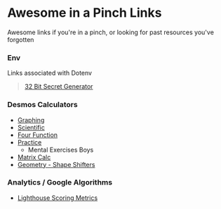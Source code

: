 # Awesome in a Pinch Links
Awesome links if you're in a pinch, or looking for past resources you've forgotten


### Env
Links associated with Dotenv
> [32 Bit Secret Generator](https://generate-secret.vercel.app/32)

### Desmos Calculators
- [Graphing](https://www.desmos.com/calculator)
- [Scientific](https://www.desmos.com/scientific)
- [Four Function](https://www.desmos.com/fourfunction)
- [Practice](https://www.desmos.com/practice) 
  - Mental Exercises Boys
- [Matrix Calc](https://www.desmos.com/matrix)
- [Geometry - Shape Shifters](https://www.desmos.com/geometry)

### Analytics / Google Algorithms
- [Lighthouse Scoring Metrics](https://www.desmos.com/calculator/dufar5rf4g)

